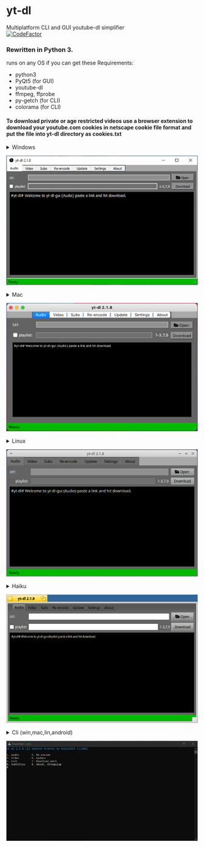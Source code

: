 # yt-dl
Multiplatform CLI and GUI youtube-dl simplifier<br>
[![CodeFactor](https://www.codefactor.io/repository/github/koleckolp/yt-dl/badge/testing)](https://www.codefactor.io/repository/github/koleckolp/yt-dl/overview/testing)

### Rewritten in Python 3.

runs on any OS if you can get these
Requirements:
+ python3
+ PyQt5 (for GUI)
+ youtube-dl
+ ffmpeg, ffprobe
+ py-getch (for CLI)
+ colorama (for CLI)

#### To download private or age restricted videos use a browser extension to download your youtube.com cookies in netscape cookie file format and put the file into yt-dl directory as cookies.txt

<details>
    <summary>Windows</summary>
1. install git: https://git-scm.com/download/win
2. install python3: https://www.python.org/downloads/
3. clone repo with git `git clone https://github.com/koleckolp/yt-dl`
    1. \(optional) update pip: `py -m pip install -U pip`
4. install requirements: `pip install -r req-gui.txt`
5. download ffmpeg.exe and ffprobe.exe: https://ffbinaries.com/downloads and put them into the yt-dl directory
6. launch `pythonw gui.py` (if you are missing a config hit ok and restart the app)
    1. \(recommended) on the settings tab fix your setting and Make Launch Script
    2. than you can make a desktop shortcut from `yt-dl_gui.bat` or `yt-dl_gui.vbs` (which ever you like)
</details>

![GUI on Windows 10](promo/Windows10.png)

<details>
    <summary>Mac</summary>
1. install git by typing git into terminal
2. install python3 and licences
    1. \(optional) update pip (with pip): `py -m pip install -U pip`
3. Add pip to path (I am lazy too explain google is your friend)
4. install requirements: `pip install -r req-gui.txt`
5. download ffmpeg and ffprobe: https://ffbinaries.com/downloads and put them into the yt-dl directory
6. launch ffmpeg and ffprobe and allow them to run
7. launch `python gui.py` (if you are missing a config hit ok and restart the app)
    1. \(recommended) on the settings tab fix your setting and Make Launch Script
    2. than you can make a desktop shortcut from `yt-dl` pin it or move to apps or something, suit yourself<br>
(icon does not work and nav bar is centered might fix might not)
</details>

![GUI on MacOS 11](promo/MacOS11.png)

<details>
    <summary>Linux</summary>
1. install git (with your package manager)
2. install python3 (with your package manager)
3. clone repo with git `git clone https://github.com/koleckolp/yt-dl`
    1. \(optional) update pip (with pip): `py -m pip install -U pip`
4. install requirements: `pip install -r req-gui.txt`
5. install ffmpeg (with your package manager)
6. launch `python gui.py` (if you are missing a config hit ok and restart the app)
    1. \(recommended) on the settings tab fix your setting and Make Launch Script
    2. than you can make a desktop shortcut from `yt-dl`
</details>

![GUI on Xubuntu 20.04](promo/Xubuntu20.04.png)

<details>
    <summary>Haiku</summary>
1. install git (from HaikuDepot)
2. install pyqt_x86_python3, python3_x86, pip_python3 (from HaikuDepot, or 64bit equivalent)
3. clone repo with git `git clone https://github.com/koleckolp/yt-dl`
4. install ffmpeg, ffmpeg-tools and youtube-dl (from HaikuDepot)
5. launch `python gui.py` (if you are missing a config hit ok and restart the app)
6. launch `python gui.py` (if you are missing a config hit ok and restart the app)
    1. \(recommended) on the settings tab fix your setting and Make Launch Script
    2. than you can make a desktop shortcut from `yt-dl`
</details>

![GUI on Haiku](promo/HaikuOS.png)


<details>
    <summary>Cli (win,mac,lin,android)</summary>
1. install git
2. install python3
3. clone repo with git `git clone https://github.com/koleckolp/yt-dl`
    1. \(optional) update pip: `py -m pip install -U pip`
4. install requirements: `pip install -r req-cli.txt`
5. get ffmpeg and ffprobe(may come with ffmpeg, or ffmpeg-tools) and put them into the yt-dl directory
6. launch `pythonw main.py`
    1. \(recommended) on the settings (7) fix your setting and Make Launch Script (3)
    2. than you can make a desktop shortcut from `yt-dl.bat` or `yt-dl` (which ever you get, don't forget to chmod +x on posix systems)
</details>

![CLI on Windows 10 in Powershell 7](promo/cli_win_pwsh.png)
